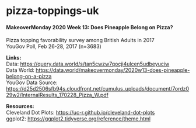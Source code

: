 # pizza-toppings-uk


<H4>MakeoverMonday 2020 Week 13: Does Pineapple Belong on Pizza?</H4>


Pizza topping favorability survey among British Adults in 2017<br/>
YouGov Poll, Feb 26-28, 2017 (n=3683)<br/>

<b>Links:</b><br/>
Data: https://query.data.world/s/tan5cwzw7qocji4ulcen5udbeyuciw <br/>
Data World: https://data.world/makeovermonday/2020w13-does-pineapple-belong-on-a-pizza <br/>
YouGov Data Source: https://d25d2506sfb94s.cloudfront.net/cumulus_uploads/document/7ordz029w2/InternalResults_170228_Pizza_W.pdf <br/>

<b>Resources: </b><br/>
Cleveland Dot Plots: https://uc-r.github.io/cleveland-dot-plots <br/>
ggplot2: https://ggplot2.tidyverse.org/reference/theme.html 
